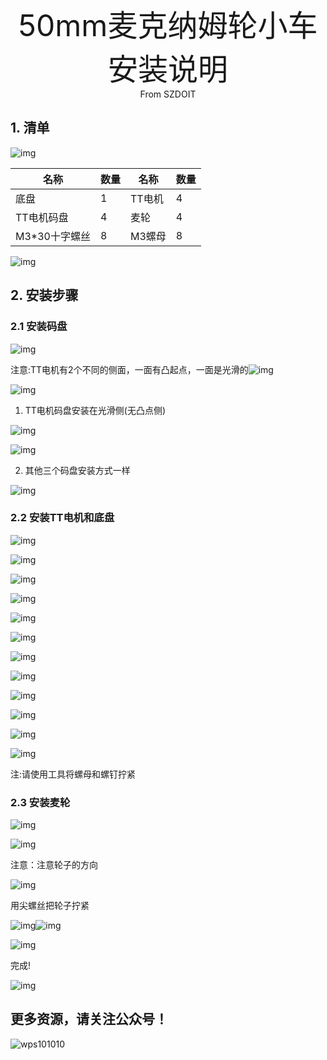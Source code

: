 <center><font size=10> 50mm麦克纳姆轮小车安装说明 </center></font>
<center> From SZDOIT</center>

## 1. 清单

![img](wps1.jpg) 

| 名称          | 数量 | 名称   | 数量 |
| ------------- | ---- | ------ | ---- |
| 底盘          | 1    | TT电机 | 4    |
| TT电机码盘    | 4    | 麦轮   | 4    |
| M3*30十字螺丝 | 8    | M3螺母 | 8    |

![img](wps2.jpg) 

## 2. 安装步骤

### 2.1 安装码盘

![img](wps3.jpg) 

注意:TT电机有2个不同的侧面，一面有凸起点，一面是光滑的![img](wps4.jpg)

![img](wps5.jpg) 

1) TT电机码盘安装在光滑侧(无凸点侧)

![img](wps6.jpg) 

![img](wps7.jpg) 

2) 其他三个码盘安装方式一样

![img](wps8.jpg) 

### 2.2 安装TT电机和底盘

![img](wps9.jpg) 

![img](wps10.jpg) 

![img](wps11.jpg) 

![img](wps12.jpg) 

![img](wps13.jpg) 

![img](wps14.jpg) 

 

![img](wps15.jpg) 

![img](wps16.jpg) 

![img](wps17.jpg) 

![img](wps18.jpg) 

![img](wps19.jpg) 

![img](wps20.jpg) 

注:请使用工具将螺母和螺钉拧紧

### 2.3 安装麦轮

![img](wps21.jpg) 

 

![img](wps22.jpg) 

注意：注意轮子的方向

![img](wps23.jpg) 

用尖螺丝把轮子拧紧

![img](wps24.jpg)![img](wps25.jpg) 

 

![img](wps26.jpg) 

完成!

![img](wps27.jpg) 

## 更多资源，请关注公众号！

![wps101010](wps101010.png)